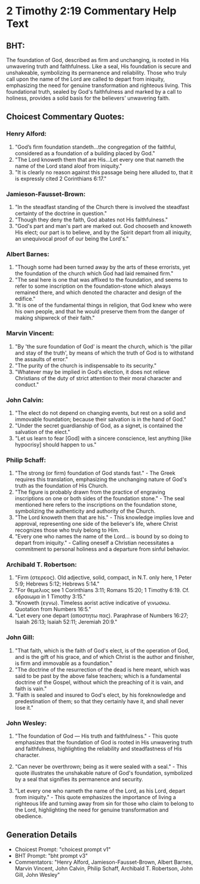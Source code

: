 # 2 Timothy 2:19 Commentary Help Text

## BHT:
The foundation of God, described as firm and unchanging, is rooted in His unwavering truth and faithfulness. Like a seal, His foundation is secure and unshakeable, symbolizing its permanence and reliability. Those who truly call upon the name of the Lord are called to depart from iniquity, emphasizing the need for genuine transformation and righteous living. This foundational truth, sealed by God's faithfulness and marked by a call to holiness, provides a solid basis for the believers' unwavering faith.

## Choicest Commentary Quotes:
### Henry Alford:
1. "God’s firm foundation standeth...the congregation of the faithful, considered as a foundation of a building placed by God." 
2. "The Lord knoweth them that are His...Let every one that nameth the name of the Lord stand aloof from iniquity." 
3. "It is clearly no reason against this passage being here alluded to, that it is expressly cited 2 Corinthians 6:17."

### Jamieson-Fausset-Brown:
1. "In the steadfast standing of the Church there is involved the steadfast certainty of the doctrine in question."
2. "Though they deny the faith, God abates not His faithfulness."
3. "God's part and man's part are marked out. God chooseth and knoweth His elect; our part is to believe, and by the Spirit depart from all iniquity, an unequivocal proof of our being the Lord's."

### Albert Barnes:
1. "Though some had been turned away by the arts of these errorists, yet the foundation of the church which God had laid remained firm."
2. "The seal here is one that was affixed to the foundation, and seems to refer to some inscription on the foundation-stone which always remained there, and which denoted the character and design of the edifice."
3. "It is one of the fundamental things in religion, that God knew who were his own people, and that he would preserve them from the danger of making shipwreck of their faith."

### Marvin Vincent:
1. "By 'the sure foundation of God' is meant the church, which is 'the pillar and stay of the truth', by means of which the truth of God is to withstand the assaults of error."
2. "The purity of the church is indispensable to its security."
3. "Whatever may be implied in God's election, it does not relieve Christians of the duty of strict attention to their moral character and conduct."

### John Calvin:
1. "The elect do not depend on changing events, but rest on a solid and immovable foundation; because their salvation is in the hand of God."
2. "Under the secret guardianship of God, as a signet, is contained the salvation of the elect."
3. "Let us learn to fear [God] with a sincere conscience, lest anything [like hypocrisy] should happen to us."

### Philip Schaff:
1. "The strong (or firm) foundation of God stands fast." - The Greek requires this translation, emphasizing the unchanging nature of God's truth as the foundation of His Church.
2. "The figure is probably drawn from the practice of engraving inscriptions on one or both sides of the foundation stone." - The seal mentioned here refers to the inscriptions on the foundation stone, symbolizing the authenticity and authority of the Church.
3. "The Lord knoweth them that are his." - This knowledge implies love and approval, representing one side of the believer's life, where Christ recognizes those who truly belong to Him.
4. "Every one who names the name of the Lord... is bound by so doing to depart from iniquity." - Calling oneself a Christian necessitates a commitment to personal holiness and a departure from sinful behavior.

### Archibald T. Robertson:
1. "Firm (στερεος). Old adjective, solid, compact, in N.T. only here, 1 Peter 5:9; Hebrews 5:12; Hebrews 5:14."
2. "For θεμελιος see 1 Corinthians 3:11; Romans 15:20; 1 Timothy 6:19. Cf. εδραιωμα in 1 Timothy 3:15."
3. "Knoweth (εγνω). Timeless aorist active indicative of γινωσκω. Quotation from Numbers 16:5."
4. "Let every one depart (αποστητω πας). Paraphrase of Numbers 16:27; Isaiah 26:13; Isaiah 52:11; Jeremiah 20:9."

### John Gill:
1. "That faith, which is the faith of God's elect, is of the operation of God, and is the gift of his grace, and of which Christ is the author and finisher, is firm and immovable as a foundation."
2. "The doctrine of the resurrection of the dead is here meant, which was said to be past by the above false teachers; which is a fundamental doctrine of the Gospel, without which the preaching of it is vain, and faith is vain."
3. "Faith is sealed and insured to God's elect, by his foreknowledge and predestination of them; so that they certainly have it, and shall never lose it."

### John Wesley:
1. "The foundation of God — His truth and faithfulness." - This quote emphasizes that the foundation of God is rooted in His unwavering truth and faithfulness, highlighting the reliability and steadfastness of His character.

2. "Can never be overthrown; being as it were sealed with a seal." - This quote illustrates the unshakable nature of God's foundation, symbolized by a seal that signifies its permanence and security.

3. "Let every one who nameth the name of the Lord, as his Lord, depart from iniquity." - This quote emphasizes the importance of living a righteous life and turning away from sin for those who claim to belong to the Lord, highlighting the need for genuine transformation and obedience.


## Generation Details
- Choicest Prompt: "choicest prompt v1"
- BHT Prompt: "bht prompt v3"
- Commentators: "Henry Alford, Jamieson-Fausset-Brown, Albert Barnes, Marvin Vincent, John Calvin, Philip Schaff, Archibald T. Robertson, John Gill, John Wesley"
